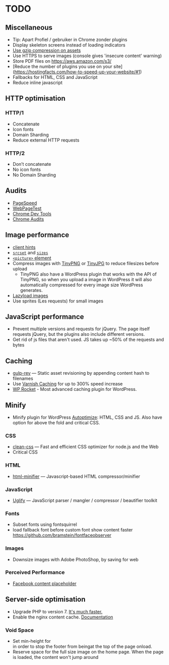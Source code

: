 # TODO

## Miscellaneous

*   Tip: Apart Profiel / gebruiker in Chrome zonder plugins
*   Display skeleton screens instead of loading indicators
*   [Use gzip compression on assets](http://softstribe.com/wordpress/enable-gzip-compression-in-wordpress/)
*   Use HTTPS to serve images (console gives 'insecure content' warning)
*   Store PDF files on https://aws.amazon.com/s3/
*   [Reduce the number of plugins you use on your site] (https://hostingfacts.com/how-to-speed-up-your-website/#1) 
*   Fallbacks for HTML, CSS and JavaScript
*   Reduce inline javascript

## HTTP optimisation

### HTTP/1

*   Concatenate
*   Icon fonts
*   Domain Sharding
*   Reduce external HTTP requests

### HTTP/2

*   Don’t concatenate
*   No icon fonts
*   No Domain Sharding

## Audits

*   [PageSpeed](https://developers.google.com/speed/pagespeed/insights/)
*   [WebPageTest](https://www.webpagetest.org)
*   [Chrome Dev Tools](https://developer.chrome.com/devtools)
*   [Chrome Audits](https://developer.chrome.com/extensions/experimental_devtools_audits)

## Image performance

*   [client hints](http://httpwg.org/http-extensions/client-hints.html)
*   [`srcset`](https://css-tricks.com/responsive-images-youre-just-changing-resolutions-use-srcset/) and [`sizes`](https://developer.mozilla.org/en-US/docs/Web/HTML/Element/img#Example_4_Using_the_srcset_and_sizes_attributes)
*   [`<picture>` element](https://developer.mozilla.org/en-US/docs/Web/HTML/Element/picture)
*   Compress images with [TinyPNG](https://tinypng.com/) or [TinyJPG](https://tinyjpg.com/) to reduce filesizes before upload
    * TinyPNG also have a WordPress plugin that works with the API of TinyPNG, so when you upload a image in WordPress it will also automatically compressed for every image size WordPress generates.
*   [Lazyload images](http://verlok.github.io/lazyload/)
*   Use sprites (Les requests) for small images

## JavaScript performance

*   Prevent multiple versions and requests for jQuery. The page itself requests jQuery, but the plugins also include different versions.
*   Get rid of js files that aren't used. JS takes up ~50% of the requests and bytes

## Caching

*   [gulp-rev](https://github.com/sindresorhus/gulp-rev)
    — Static asset revisioning by appending content hash to filenames
*   Use [Varnish Caching](http://varnishspeedtest.nl/?url=https%3A%2F%2Fwww.cmd-amsterdam.nl%2Fcmd%2F) for up to 300% speed increase
*   [WP Rocket](https://wp-rocket.me/) - Most advanced caching plugin for WordPress.

## Minify

*   Minify plugin for WordPress [Autoptimize](https://wordpress.org/plugins/autoptimize/): HTML, CSS and JS. Also have option for above the fold and critical CSS.

### CSS

*   [clean-css](https://github.com/jakubpawlowicz/clean-css)
    — Fast and efficient CSS optimizer for node.js and the Web
*   Critical CSS

### HTML

*   [html-minifier](https://github.com/kangax/html-minifier)
    — Javascript-based HTML compressor/minifier

### JavaScript

*   [Uglify](https://github.com/mishoo/UglifyJS2)
    — JavaScript parser / mangler / compressor / beautifier toolkit

### Fonts
*   Subset fonts using fontsquirrel
*   load fallback font before custom font show content faster
    https://github.com/bramstein/fontfaceobserver

### Images

*   Downsize images with Adobe PhotoShop, by saving for web

### Perceived Performance

*   [Facebook content placeholder](http://cloudcannon.com/deconstructions/2014/11/15/facebook-content-placeholder-deconstruction.html)

## Server-side optimisation

*   Upgrade PHP to version 7. [It's much faster.](http://blog.wpoven.com/2016/03/31/php-5-6-vs-php-7-wordpress-sites-nginx/)
*   Enable the nginx content cache. [Documentation](https://www.nginx.com/resources/admin-guide/content-caching/)

### Void Space

*   Set min-height for <div class="container-wrap"/> in order to stop the footer from beingat the top of the page onload.
*   Reserve space for the full size image on the home page. When the page is loaded, the content won't jump around
